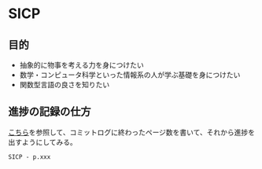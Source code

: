 SICP
====

## 目的

* 抽象的に物事を考える力を身につけたい
* 数学・コンピュータ科学といった情報系の人が学ぶ基礎を身につけたい
* 関数型言語の良さを知りたい

## 進捗の記録の仕方

[こちら](http://kawaken.github.io/memo/2014/02/23/%E8%AA%AD%E6%9B%B8%E3%81%AE%E9%80%B2%E6%8D%97%E3%82%92%E3%81%AF%E3%81%8B%E3%81%A3%E3%81%A6%E3%81%BF%E3%81%9F.html)を参照して、コミットログに終わったページ数を書いて、それから進捗を出すようにしてみる。

```
SICP - p.xxx
```
